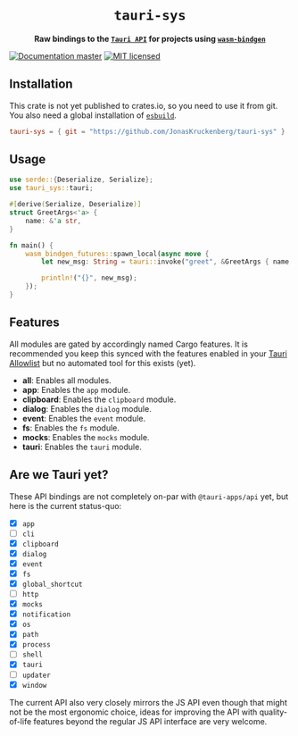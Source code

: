 <div align="center">
  <h1>
    <code>tauri-sys</code>
  </h1>
  <p>
    <strong>Raw bindings to the <a href="https://tauri.app/v1/api/js/"><code>Tauri API</code></a>
      for projects using <a href="https://github.com/rustwasm/wasm-bindgen"><code>wasm-bindgen</code></a></strong>
  </p>
</div>

[![Documentation master][docs-badge]][docs-url]
[![MIT licensed][mit-badge]][mit-url]

[docs-badge]: https://img.shields.io/badge/docs-main-blue
[docs-url]: https://jonaskruckenberg.github.io/tauri-sys/tauri_sys
[mit-badge]: https://img.shields.io/badge/license-MIT-blue.svg
[mit-url]: LICENSE

## Installation

This crate is not yet published to crates.io, so you need to use it from git. You also need a global installation of [`esbuild`].

```toml
tauri-sys = { git = "https://github.com/JonasKruckenberg/tauri-sys" }
```

## Usage

```rust
use serde::{Deserialize, Serialize};
use tauri_sys::tauri;

#[derive(Serialize, Deserialize)]
struct GreetArgs<'a> {
    name: &'a str,
}

fn main() {
    wasm_bindgen_futures::spawn_local(async move {
        let new_msg: String = tauri::invoke("greet", &GreetArgs { name: &name.get() }).await.unwrap();

        println!("{}", new_msg);
    });
}
```

## Features

All modules are gated by accordingly named Cargo features. It is recommended you keep this synced with the features enabled in your [Tauri Allowlist] but no automated tool for this exists (yet).

- **all**: Enables all modules.
- **app**: Enables the `app` module.
- **clipboard**: Enables the `clipboard` module.
- **dialog**: Enables the `dialog` module.
- **event**: Enables the `event` module.
- **fs**: Enables the `fs` module.
- **mocks**: Enables the `mocks` module.
- **tauri**: Enables the `tauri` module.

## Are we Tauri yet?

These API bindings are not completely on-par with `@tauri-apps/api` yet, but here is the current status-quo:

- [x] `app`
- [ ] `cli`
- [x] `clipboard`
- [x] `dialog`
- [x] `event`
- [x] `fs`
- [x] `global_shortcut`
- [ ] `http`
- [x] `mocks`
- [x] `notification`
- [x] `os`
- [x] `path`
- [x] `process`
- [ ] `shell`
- [x] `tauri`
- [ ] `updater`
- [x] `window`

The current API also very closely mirrors the JS API even though that might not be the most ergonomic choice, ideas for improving the API with quality-of-life features beyond the regular JS API interface are very welcome.

[wasm-bindgen]: https://github.com/rustwasm/wasm-bindgen
[tauri allowlist]: https://tauri.app/v1/api/config#allowlistconfig
[`esbuild`]: https://esbuild.github.io/getting-started/#install-esbuild
